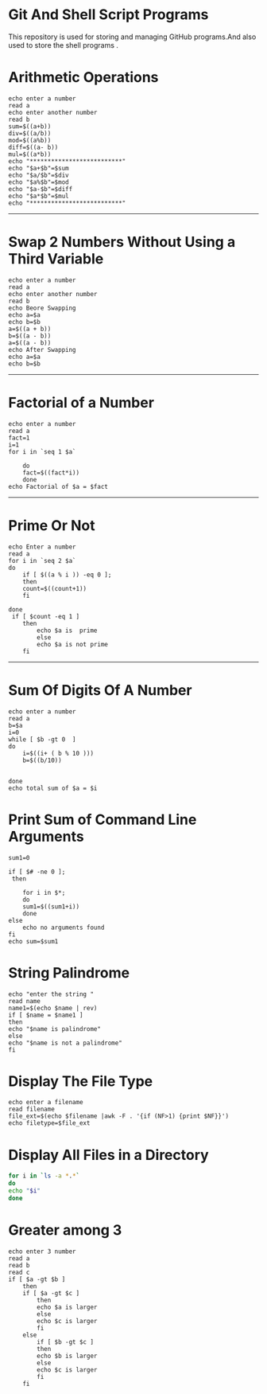 # Git And Shell Script Programs
This repository is used for storing and managing GitHub programs.And also used to store the shell programs . 

 # Arithmetic Operations
```shell
echo enter a number
read a
echo enter another number
read b
sum=$((a+b))
div=$((a/b))
mod=$((a%b))
diff=$((a- b))
mul=$((a*b))
echo "**************************"
echo "$a+$b"=$sum
echo "$a/$b"=$div
echo "$a%$b"=$mod
echo "$a-$b"=$diff
echo "$a*$b"=$mul
echo "**************************"

```
*********************************************************
# Swap 2 Numbers Without Using a Third Variable
``` shell
echo enter a number
read a
echo enter another number
read b
echo Beore Swapping
echo a=$a
echo b=$b
a=$((a + b))
b=$((a - b))
a=$((a - b))
echo After Swapping
echo a=$a
echo b=$b
```
*******************************************************
# Factorial of a Number
``` shell
echo enter a number
read a
fact=1
i=1
for i in `seq 1 $a`

	do
	fact=$((fact*i))
	done
echo Factorial of $a = $fact
```
***********************************************************
# Prime Or Not 
``` shell
echo Enter a number
read a
for i in `seq 2 $a`
do
	if [ $((a % i )) -eq 0 ];
	then
	count=$((count+1))
	fi

done
 if [ $count -eq 1 ] 
	then
		echo $a is  prime
		else
		echo $a is not prime
	fi
```
***********************************************************
# Sum Of Digits Of A Number
```shell
echo enter a number
read a
b=$a
i=0
while [ $b -gt 0  ]
do
	i=$((i+ ( b % 10 )))
	b=$((b/10))

	
done
echo total sum of $a = $i

```
# Print Sum of Command Line Arguments
```shell
sum1=0

if [ $# -ne 0 ];
 then

	for i in $*;
	do
	sum1=$((sum1+i))
	done
else
	echo no arguments found
fi
echo sum=$sum1
```
# String Palindrome
```shell
echo "enter the string "
read name
name1=$(echo $name | rev)
if [ $name = $name1 ]
then
echo "$name is palindrome"
else
echo "$name is not a palindrome"
fi
```
# Display The File Type 
```shell
echo enter a filename
read filename
file_ext=$(echo $filename |awk -F . '{if (NF>1) {print $NF}}')
echo filetype=$file_ext
```
# Display All Files in a Directory
```bash
for i in `ls -a *.*`
do
echo "$i"
done
```
# Greater among 3
```shell
echo enter 3 number
read a
read b
read c
if [ $a -gt $b ]
	then
	if [ $a -gt $c ]
		then
		echo $a is larger
		else
		echo $c is larger
		fi
	else
		if [ $b -gt $c ] 
		then
		echo $b is larger
		else
		echo $c is larger
		fi
	fi
```

